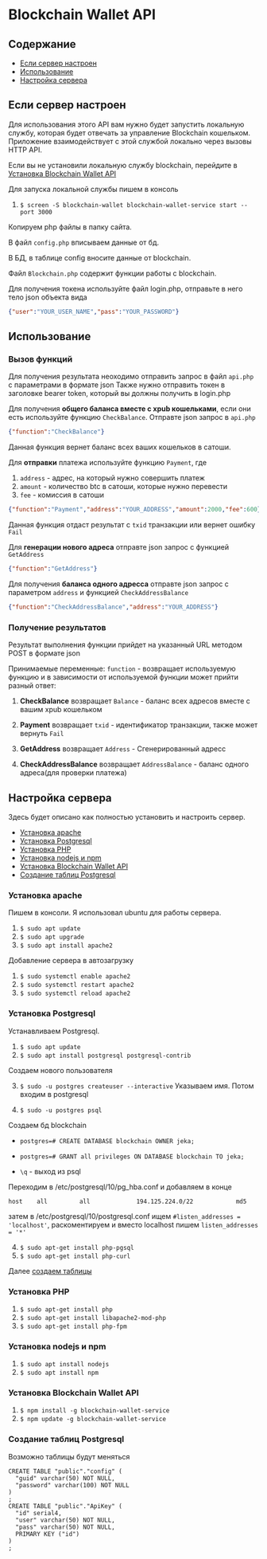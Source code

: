 ﻿# Blockchain Wallet API

## Содержание

  * [Если сервер настроен](#Если-сервер-настроен)
  * [Использование](#Использование)
  * [Настройка сервера](#Настройка-сервера)


## Если сервер настроен

Для использования этого API вам нужно будет запустить локальную службу, которая будет отвечать за управление Blockchain кошельком. Приложение взаимодействует с этой службой локально через вызовы HTTP API.

Если вы не установили локальную службу blockchain, перейдите в [Установка Blockchain Wallet API](#Установка-Blockchain-Wallet-API)

Для запуска локальной службы пишем в консоль
1. `$ screen -S blockchain-wallet blockchain-wallet-service start --port 3000`

Копируем php файлы в папку сайта.

В файл `config.php` вписываем данные от бд.

В БД, в таблице config вносите данные от blockchain.

Файл `Blockchain.php` содержит функции работы с blockchain.

Для получения токена используйте файл login.php, отправьте в него тело json объекта вида 
```json
{"user":"YOUR_USER_NAME","pass":"YOUR_PASSWORD"}
```

## Использование

### Вызов функций
Для получения результата неоходимо отправить запрос в файл `api.php` с параметрами в формате json
Также нужно отправить токен в заголовке bearer token, который вы должны получить в login.php

Для получения **общего баланса вместе с xpub кошельками**, если они есть используйте функцию `CheckBalance`. Отправте json запрос в `api.php`
```json
{"function":"CheckBalance"}
```
Данная функция вернет баланс всех ваших кошельков в сатоши.

Для **отправки** платежа используйте функцию `Payment`, где

1. `address` - адрес, на который нужно совершить платеж
2. `amount` - количество btc в сатоши, которые нужно перевести
3. `fee` - комиссия в сатоши
```json
{"function":"Payment","address":"YOUR_ADDRESS","amount":2000,"fee":600}
```
Данная функция отдаст результат с `txid` транзакции или вернет ошибку `Fail`

Для **генерации нового адреса** отправте json запрос с функцией `GetAddress`
```json
{"function":"GetAddress"}
```
Для получения **баланса одного адресса** отправте json запрос с параметром `address` и функцией
`CheckAddressBalance`
```json
{"function":"CheckAddressBalance","address":"YOUR_ADDRESS"}
```

### Получение результатов
Результат выполнения функции прийдет на указанный URL методом POST в формате json

Принимаемые переменные:
`function` - возвращает используемую функцию и в зависимости от используемой функции может прийти разный ответ:

1) **CheckBalance** возвращает `Balance` - баланс всех адресов вместе с вашим xpub кошельком

2) **Payment** возвращает  `txid` - идентификатор транзакции, также может вернуть `Fail`

3) **GetAddress** возвращает  `Address` - Сгенерированный адресс

4) **CheckAddressBalance** возвращает `AddressBalance` - баланс одного адреса(для проверки платежа)

## Настройка сервера
Здесь будет описано как полностью установить и настроить сервер.

  * [Установка apache](#Установка-apache)
  * [Установка Postgresql](#Установка-Postgresql)
  * [Установка PHP](#Установка-PHP)
  * [Установка nodejs и npm](#Установка-nodejs-и-npm)
  * [Установка Blockchain Wallet API](#Установка-Blockchain-Wallet-API)
  * [Создание таблиц Postgresql](#Создание-таблиц-Postgresql)

### Установка apache
Пишем в консоли. Я использовал ubuntu для работы сервера.
1. `$ sudo apt update`
2. `$ sudo apt upgrade`
3. `$ sudo apt install apache2`

Добавление сервера в автозагрузку
1. `$ sudo systemctl enable apache2`
2. `$ sudo systemctl restart apache2`
3. `$ sudo systemctl reload apache2`

### Установка Postgresql
Устанавливаем Postgresql.
1. `$ sudo apt update`
2. `$ sudo apt install postgresql postgresql-contrib`

Создаем нового пользователя

3. `$ sudo -u postgres createuser --interactive`
Указываем имя. Потом входим в postgresql

4. `$ sudo -u postgres psql`

Создаем бд blockchain
* `postgres=# CREATE DATABASE blockchain OWNER jeka;`

* `postgres=# GRANT all privileges ON DATABASE blockchain TO jeka;`

* `\q` - выход из psql

Переходим в /etc/postgresql/10/pg_hba.conf и добавляем в конце 

`host    all         all             194.125.224.0/22            md5`

затем в /etc/postgresql/10/postgresql.conf ищем `#listen_addresses = 'localhost'`, раскоментируем и вместо localhost пишем `listen_addresses = '*'`

4. `$ sudo apt-get install php-pgsql`
5. `$ sudo apt-get install php-curl`

Далее [создаем таблицы](#Создание-таблиц-Postgresql)

### Установка PHP
1. `$ sudo apt-get install php`
2. `$ sudo apt-get install libapache2-mod-php`
3. `$ sudo apt-get install php-fpm`

### Установка nodejs и npm
1. `$ sudo apt install nodejs`
2. `$ sudo apt install npm`

### Установка Blockchain Wallet API
1. `$ npm install -g blockchain-wallet-service`
2. `$ npm update -g blockchain-wallet-service`

### Создание таблиц Postgresql
Возможно таблицы будут меняться
```PostgreSQL
CREATE TABLE "public"."config" (
  "guid" varchar(50) NOT NULL,
  "password" varchar(100) NOT NULL
)
;
CREATE TABLE "public"."ApiKey" (
  "id" serial4,
  "user" varchar(50) NOT NULL,
  "pass" varchar(50) NOT NULL,
  PRIMARY KEY ("id")
)
;
```
